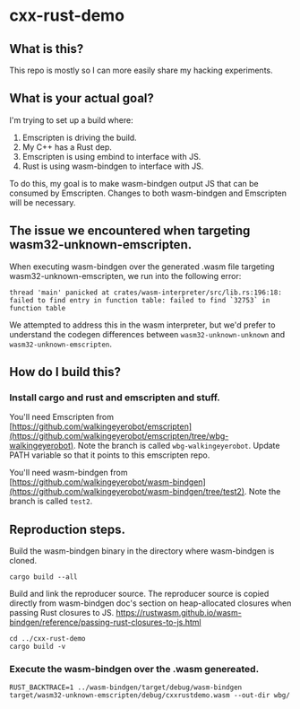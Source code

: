 # cxx-rust-demo
## What is this?
This repo is mostly so I can more easily share my hacking experiments.

## What is your actual goal?
I'm trying to set up a build where:
1. Emscripten is driving the build.
2. My C++ has a Rust dep.
3. Emscripten is using embind to interface with JS.
4. Rust is using wasm-bindgen to interface with JS.

To do this, my goal is to make wasm-bindgen output JS that can be consumed by Emscripten. Changes to both wasm-bindgen and Emscripten will be necessary.

## The issue we encountered when targeting wasm32-unknown-emscripten.
When executing wasm-bindgen over the generated .wasm file targeting wasm32-unknown-emscripten, we run into the following error:
```
thread 'main' panicked at crates/wasm-interpreter/src/lib.rs:196:18:
failed to find entry in function table: failed to find `32753` in function table
```

We attempted to address this in the wasm interpreter, but we'd prefer to understand the codegen differences between `wasm32-unknown-unknown` and `wasm32-unknown-emscripten`.

## How do I build this?
### Install cargo and rust and emscripten and stuff.
You'll need Emscripten from [https://github.com/walkingeyerobot/emscripten](https://github.com/walkingeyerobot/emscripten/tree/wbg-walkingeyerobot). Note the branch is called `wbg-walkingeyerobot`. Update PATH variable so that it points to this emscripten repo.

You'll need wasm-bindgen from [https://github.com/walkingeyerobot/wasm-bindgen](https://github.com/walkingeyerobot/wasm-bindgen/tree/test2). Note the branch is called `test2`.

## Reproduction steps.
Build the wasm-bindgen binary in the directory where wasm-bindgen is cloned. 
```
cargo build --all
```
Build and link the reproducer source. The reproducer source is copied directly from wasm-bindgen doc's section on heap-allocated closures when passing Rust closures to JS.
https://rustwasm.github.io/wasm-bindgen/reference/passing-rust-closures-to-js.html
```
cd ../cxx-rust-demo
cargo build -v
```
### Execute the wasm-bindgen over the .wasm genereated.
```
RUST_BACKTRACE=1 ../wasm-bindgen/target/debug/wasm-bindgen target/wasm32-unknown-emscripten/debug/cxxrustdemo.wasm --out-dir wbg/
```
